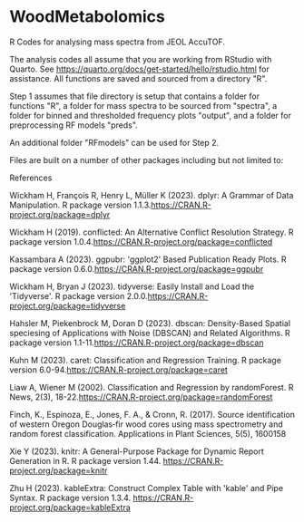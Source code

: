 # WoodMetabolomics
R Codes for analysing mass spectra from JEOL AccuTOF.

The analysis codes all assume that you are working from RStudio with Quarto. See https://quarto.org/docs/get-started/hello/rstudio.html for assistance.
All functions are saved and sourced from a directory "R".

Step 1 assumes that file directory is setup that contains a folder for functions "R", a folder for mass spectra to be sourced from "spectra", a folder for binned and thresholded frequency plots "output", and a folder for preprocessing RF models "preds". 

An additional folder "RFmodels" can be used for Step 2. 

Files are built on a number of other packages including but not limited to:

References

Wickham H, François R, Henry L, Müller K (2023). dplyr: A Grammar of Data Manipulation. R package version 1.1.3.https://CRAN.R-project.org/package=dplyr

Wickham H (2019). conflicted: An Alternative Conflict Resolution Strategy. R package version 1.0.4.https://CRAN.R-project.org/package=conflicted

Kassambara A (2023). ggpubr: 'ggplot2' Based Publication Ready Plots. R package version 0.6.0.https://CRAN.R-project.org/package=ggpubr

Wickham H, Bryan J (2023). tidyverse: Easily Install and Load the 'Tidyverse'. R package version 2.0.0.https://CRAN.R-project.org/package=tidyverse

Hahsler M, Piekenbrock M, Doran D (2023). dbscan: Density-Based Spatial speciesing of Applications with Noise (DBSCAN) and Related Algorithms. R package version 1.1-11.https://CRAN.R-project.org/package=dbscan

Kuhn M (2023). caret: Classification and Regression Training. R package version 6.0-94.https://CRAN.R-project.org/package=caret

Liaw A, Wiener M (2002). Classification and Regression by randomForest. R News, 2(3), 18-22.https://CRAN.R-project.org/package=randomForest

Finch, K., Espinoza, E., Jones, F. A., & Cronn, R. (2017). Source identification of western Oregon Douglas‐fir wood cores using mass spectrometry and random forest classification. Applications in Plant Sciences, 5(5), 1600158

Xie Y (2023). knitr: A General-Purpose Package for Dynamic Report Generation in R. R package version 1.44. https://CRAN.R-project.org/package=knitr

Zhu H (2023). kableExtra: Construct Complex Table with 'kable' and Pipe Syntax. R package version 1.3.4. https://CRAN.R-project.org/package=kableExtra

